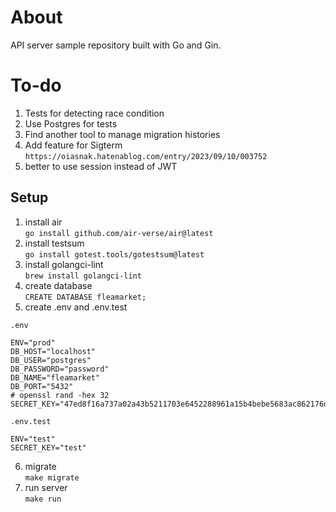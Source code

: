 # About

API server sample repository built with Go and Gin.

# To-do

1. Tests for detecting race condition
2. Use Postgres for tests
3. Find another tool to manage migration histories
4. Add feature for Sigterm  
   `https://oiasnak.hatenablog.com/entry/2023/09/10/003752`
5. better to use session instead of JWT

## Setup

1. install air  
   `go install github.com/air-verse/air@latest`
2. install testsum  
   `go install gotest.tools/gotestsum@latest`
3. install golangci-lint  
   `brew install golangci-lint`
4. create database  
   `CREATE DATABASE fleamarket;`
5. create .env and .env.test

`.env`

```
ENV="prod"
DB_HOST="localhost"
DB_USER="postgres"
DB_PASSWORD="password"
DB_NAME="fleamarket"
DB_PORT="5432"
# openssl rand -hex 32
SECRET_KEY="47ed8f16a737a02a43b5211703e6452288961a15b4bebe5683ac862176df515b"
```

`.env.test`

```
ENV="test"
SECRET_KEY="test"
```

6. migrate  
   `make migrate`
7. run server  
   `make run`
